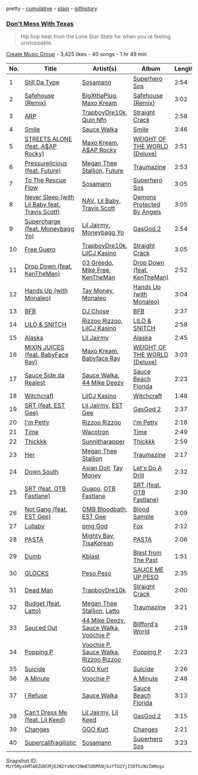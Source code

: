 pretty - [cumulative](/playlists/cumulative/1iiODxaiVpBp522dalIe9V.md) - [plain](/playlists/plain/1iiODxaiVpBp522dalIe9V) - [githistory](https://github.githistory.xyz/mackorone/spotify-playlist-archive/blob/main/playlists/plain/1iiODxaiVpBp522dalIe9V)

### [Don't Mess With Texas](https://open.spotify.com/playlist/1iiODxaiVpBp522dalIe9V)

> Hip hop heat from the Lone Star State for when you're feeling unstoppable.

[Create Music Group](https://open.spotify.com/user/5yxhjtdh364nu3usltc4act75) - 3,425 likes - 40 songs - 1 hr 49 min

| No. | Title | Artist(s) | Album | Length |
|---|---|---|---|---|
| 1 | [Still Da Type](https://open.spotify.com/track/7cBxMW3rLFsgGOUiajaHor) | [Sosamann](https://open.spotify.com/artist/3Bj81IbILbuj2uEwWXMdXI) | [Superhero Sos](https://open.spotify.com/album/6ndKtEAg2SLWAhGd1GOZYo) | 2:54 |
| 2 | [Safehouse \(Remix\)](https://open.spotify.com/track/1skdWyEVQXHMVGagZIahpi) | [BigXthaPlug](https://open.spotify.com/artist/6qxpnaukVayrQn6ViNvu9I), [Maxo Kream](https://open.spotify.com/artist/6xS5PpBWaVYraexEkEjjXv) | [Safehouse \(Remix\)](https://open.spotify.com/album/5wuq0OD9nAY88wyniP5XxE) | 3:02 |
| 3 | [ARP](https://open.spotify.com/track/0Fy9R6vmNVvQ7tNnPwnAUw) | [TrapboyDre10k](https://open.spotify.com/artist/5HWorG0e96YIZj95zBgGm9), [Quin Nfn](https://open.spotify.com/artist/3M1quhETLChtt9NHKVaajX) | [Straight Crack](https://open.spotify.com/album/4XbJKPVbGX1WLx7EgzjCfp) | 2:58 |
| 4 | [Smile](https://open.spotify.com/track/2JoWJ6MqFU1tH95OFpRBp3) | [Sauce Walka](https://open.spotify.com/artist/42yf4QkiE9a252krn9OUCb) | [Smile](https://open.spotify.com/album/2lu3gHHtAPmiBpQe4wMM23) | 3:46 |
| 5 | [STREETS ALONE \(feat\. A$AP Rocky\)](https://open.spotify.com/track/00YBccERDwd0EMoAjZcq3R) | [Maxo Kream](https://open.spotify.com/artist/6xS5PpBWaVYraexEkEjjXv), [A$AP Rocky](https://open.spotify.com/artist/13ubrt8QOOCPljQ2FL1Kca) | [WEIGHT OF THE WORLD \(Deluxe\)](https://open.spotify.com/album/5UH8fwsDbf7Rcc0BlhFobs) | 2:51 |
| 6 | [Pressurelicious \(feat\. Future\)](https://open.spotify.com/track/16knHihZqSUCl07ablNPPl) | [Megan Thee Stallion](https://open.spotify.com/artist/181bsRPaVXVlUKXrxwZfHK), [Future](https://open.spotify.com/artist/1RyvyyTE3xzB2ZywiAwp0i) | [Traumazine](https://open.spotify.com/album/4YP0h2KGDb20eJuStnBvim) | 2:53 |
| 7 | [To The Rescue Flow](https://open.spotify.com/track/0OdqAHCFkmA3erTz3bmm4o) | [Sosamann](https://open.spotify.com/artist/3Bj81IbILbuj2uEwWXMdXI) | [Superhero Sos](https://open.spotify.com/album/6ndKtEAg2SLWAhGd1GOZYo) | 3:05 |
| 8 | [Never Sleep \(with Lil Baby feat\. Travis Scott\)](https://open.spotify.com/track/5cx2X3RlGDk6g4DkPq4NYw) | [NAV](https://open.spotify.com/artist/7rkW85dBwwrJtlHRDkJDAC), [Lil Baby](https://open.spotify.com/artist/5f7VJjfbwm532GiveGC0ZK), [Travis Scott](https://open.spotify.com/artist/0Y5tJX1MQlPlqiwlOH1tJY) | [Demons Protected By Angels](https://open.spotify.com/album/29NWnawJBetVB3lOM9Sbp6) | 3:05 |
| 9 | [Supercharge \(feat\. Moneybagg Yo\)](https://open.spotify.com/track/4seu8pJErmrVqSGYuI9WDt) | [Lil Jairmy](https://open.spotify.com/artist/2MqvNhgPzUzBXERkh00GDY), [Moneybagg Yo](https://open.spotify.com/artist/3tJoFztHeIJkJWMrx0td2f) | [GasGod 2](https://open.spotify.com/album/30ZkAc4eDuAOPnlZkpVQKq) | 2:54 |
| 10 | [Free Guero](https://open.spotify.com/track/3yqCiOhVMXCP9Q26Idpfrh) | [TrapboyDre10k](https://open.spotify.com/artist/5HWorG0e96YIZj95zBgGm9), [LilCJ Kasino](https://open.spotify.com/artist/4pORMflJEUW1OYfNgiMLH5) | [Straight Crack](https://open.spotify.com/album/4XbJKPVbGX1WLx7EgzjCfp) | 3:05 |
| 11 | [Drop Down \(feat\. KenTheMan\)](https://open.spotify.com/track/2ZzhfMgeBjOkjFv5SXdFjz) | [03 Greedo](https://open.spotify.com/artist/0FtsMKmZEq8fBWqdSOWtqp), [Mike Free](https://open.spotify.com/artist/6iEOdI9RcimOiNzbfhhuTO), [KenTheMan](https://open.spotify.com/artist/6o4O5GX5kOWAGXtZUedxo3) | [Drop Down \(feat\. KenTheMan\)](https://open.spotify.com/album/4YuzBjUDKo4f1KGJuxnYCE) | 2:52 |
| 12 | [Hands Up \(with Monaleo\)](https://open.spotify.com/track/51Zw9bJ0i2KlGbbtlkbieR) | [Tay Money](https://open.spotify.com/artist/6R6EfP43F8ZuMcilsE4zs7), [Monaleo](https://open.spotify.com/artist/2sflbTtCirog5VxD6jPAfb) | [Hands Up \(with Monaleo\)](https://open.spotify.com/album/3Ai7fsWfL2WTv2iYo4bFJR) | 3:04 |
| 13 | [BFB](https://open.spotify.com/track/1eSljldFMRJETJlrBIXuFI) | [DJ Chose](https://open.spotify.com/artist/28Jt29jw6Smc3ZkzALTouq) | [BFB](https://open.spotify.com/album/26i1gcpKsET3toSjvddM9b) | 2:37 |
| 14 | [LILO & SNITCH](https://open.spotify.com/track/012lK5uIB8uOgg5pLEparD) | [Rizzoo Rizzoo](https://open.spotify.com/artist/2zaB41HXDxNghkA6X0fgXT), [LilCJ Kasino](https://open.spotify.com/artist/4pORMflJEUW1OYfNgiMLH5) | [LILO & SNITCH](https://open.spotify.com/album/0pUmN0ISUN0RG3ScTeewrg) | 2:58 |
| 15 | [Alaska](https://open.spotify.com/track/6JayjDlHxTSdVj9g85LA1s) | [Lil Jairmy](https://open.spotify.com/artist/2MqvNhgPzUzBXERkh00GDY) | [Alaska](https://open.spotify.com/album/0gwN64t5aeuOQwj2o5juHM) | 2:45 |
| 16 | [MIXIN JUICES \(feat\. BabyFace Ray\)](https://open.spotify.com/track/468NRmZeJqCleHKt23TP1k) | [Maxo Kream](https://open.spotify.com/artist/6xS5PpBWaVYraexEkEjjXv), [Babyface Ray](https://open.spotify.com/artist/3zZ88AwlTwfCJkowsFCvLA) | [WEIGHT OF THE WORLD \(Deluxe\)](https://open.spotify.com/album/5UH8fwsDbf7Rcc0BlhFobs) | 3:03 |
| 17 | [Sauce Side da Realest](https://open.spotify.com/track/5YKou23BytPcfoBljTfqmR) | [Sauce Walka](https://open.spotify.com/artist/42yf4QkiE9a252krn9OUCb), [44 Mike Deezy](https://open.spotify.com/artist/3vdNjxIPV7xFfVvscKhOuG) | [Sauce Beach Florida](https://open.spotify.com/album/3MKC3KePgYR2Et6PvtHNfo) | 2:23 |
| 18 | [Witchcraft](https://open.spotify.com/track/6XAke3QcPH0KlGqBMgkUJs) | [LilCJ Kasino](https://open.spotify.com/artist/4pORMflJEUW1OYfNgiMLH5) | [Witchcraft](https://open.spotify.com/album/5j3vXKlDG0GOjiqPRdHKfp) | 1:48 |
| 19 | [SRT \(feat\. EST Gee\)](https://open.spotify.com/track/47Ft1TQcpgWcENKLhfymlE) | [Lil Jairmy](https://open.spotify.com/artist/2MqvNhgPzUzBXERkh00GDY), [EST Gee](https://open.spotify.com/artist/4FlG0V0jhLO4qGpayFOphj) | [GasGod 2](https://open.spotify.com/album/30ZkAc4eDuAOPnlZkpVQKq) | 2:37 |
| 20 | [I'm Petty](https://open.spotify.com/track/5z60a2DC3pP0yqBxrde8sS) | [Rizzoo Rizzoo](https://open.spotify.com/artist/2zaB41HXDxNghkA6X0fgXT) | [I'm Petty](https://open.spotify.com/album/76KogM8Lr7osWvEeOghL4M) | 2:18 |
| 21 | [Time](https://open.spotify.com/track/0PscXfGNoKV05i02lyejwK) | [Wacotron](https://open.spotify.com/artist/4CAL0nDGvLhUfQEpwSLnUz) | [Time](https://open.spotify.com/album/7jl1EFPELcDEtfy03Xv2Gk) | 2:49 |
| 22 | [Thickkk](https://open.spotify.com/track/66ud8D8QKB989APuehQYRR) | [Sunnitharapper](https://open.spotify.com/artist/2KpLGbnpFTj3QUUSlB2mQO) | [Thickkk](https://open.spotify.com/album/1y8ZHVRa382U8PoR9A7sKY) | 2:59 |
| 23 | [Her](https://open.spotify.com/track/5hHvFrMnwic82WwRLr4WY0) | [Megan Thee Stallion](https://open.spotify.com/artist/181bsRPaVXVlUKXrxwZfHK) | [Traumazine](https://open.spotify.com/album/4YP0h2KGDb20eJuStnBvim) | 2:17 |
| 24 | [Down South](https://open.spotify.com/track/1l5QrPFA5bJvcNEBM2vpqt) | [Asian Doll](https://open.spotify.com/artist/4guK7U9J36z76E1tWecJ0J), [Tay Money](https://open.spotify.com/artist/6R6EfP43F8ZuMcilsE4zs7) | [Let's Do A Drill](https://open.spotify.com/album/2ZlRq32UQiZYPYt6VkPaRl) | 2:32 |
| 25 | [SRT \(feat\. OTB Fastlane\)](https://open.spotify.com/track/4goyaIOHI67Nod52RsPt90) | [Guapo](https://open.spotify.com/artist/1KWQVpABJxgYvLY5pNNZV6), [OTB Fastlane](https://open.spotify.com/artist/130sangK9RkAwRToKn9GHj) | [SRT \(feat\. OTB Fastlane\)](https://open.spotify.com/album/1or6SskWw7SII7QoladS34) | 2:30 |
| 26 | [Not Gang \(feat\. EST Gee\)](https://open.spotify.com/track/5FomOoKIQFmXKalg8ORKf0) | [OMB Bloodbath](https://open.spotify.com/artist/791JV2CttYVOeGa9F6Kdu3), [EST Gee](https://open.spotify.com/artist/4FlG0V0jhLO4qGpayFOphj) | [Blood Sample](https://open.spotify.com/album/1XTLPFNI7FRwXRytYL2ny3) | 3:09 |
| 27 | [Lullaby](https://open.spotify.com/track/6TJQkTIGjjjluI6liqJhUG) | [pmg God](https://open.spotify.com/artist/0CYsYrCzSuvEiB2n3rumyW) | [Fox](https://open.spotify.com/album/7t2lVFZgcEwVhk1MnheAbg) | 2:12 |
| 28 | [PASTA](https://open.spotify.com/track/7yCnwyfRq6GSxmivcxnyKp) | [Mighty Bay](https://open.spotify.com/artist/6vAbPprzkLR2v8FpTgyYcV), [TisaKorean](https://open.spotify.com/artist/6lEhBhAv6HOopjXssi09cq) | [PASTA](https://open.spotify.com/album/4AMWdPPnZpFQTUwMXWsHjo) | 2:06 |
| 29 | [Dumb](https://open.spotify.com/track/7KjL4RtMVSpeh9z7ksP25d) | [Kblast](https://open.spotify.com/artist/3WyzXUbSj6GlWl379WjHOU) | [Blast from The Past](https://open.spotify.com/album/4LwbmDH8srglysGJtgg4YT) | 1:51 |
| 30 | [GLOCKS](https://open.spotify.com/track/0n3vuYZQVkJhsU5TEKpX1M) | [Peso Peso](https://open.spotify.com/artist/4sUMXGoB71qnOF7H691QGj) | [SAUCE ME UP PESO](https://open.spotify.com/album/7wPk7RKVEyu1bz0LlmwwVp) | 2:35 |
| 31 | [Dead Man](https://open.spotify.com/track/4Jf8WQfYeyCovUwbzWW4pM) | [TrapboyDre10k](https://open.spotify.com/artist/5HWorG0e96YIZj95zBgGm9) | [Straight Crack](https://open.spotify.com/album/4XbJKPVbGX1WLx7EgzjCfp) | 2:00 |
| 32 | [Budget \(feat\. Latto\)](https://open.spotify.com/track/3BFxkzhkESwALQxjxOVFgJ) | [Megan Thee Stallion](https://open.spotify.com/artist/181bsRPaVXVlUKXrxwZfHK), [Latto](https://open.spotify.com/artist/3MdXrJWsbVzdn6fe5JYkSQ) | [Traumazine](https://open.spotify.com/album/4YP0h2KGDb20eJuStnBvim) | 3:21 |
| 33 | [Sauced Out](https://open.spotify.com/track/7HmMEvpHfycDRKy4LTFaPE) | [44 Mike Deezy](https://open.spotify.com/artist/3vdNjxIPV7xFfVvscKhOuG), [Sauce Walka](https://open.spotify.com/artist/42yf4QkiE9a252krn9OUCb), [Voochie P](https://open.spotify.com/artist/4XxIlRzfz6UtWj0uYTlEy3) | [Blifford's World](https://open.spotify.com/album/5gIoAmrISDxglMSq1ATJOC) | 2:19 |
| 34 | [Popping P](https://open.spotify.com/track/40yjgSr1Uw8hNWiC1TL8Nj) | [Voochie P](https://open.spotify.com/artist/4XxIlRzfz6UtWj0uYTlEy3), [Sauce Walka](https://open.spotify.com/artist/42yf4QkiE9a252krn9OUCb), [Rizzoo Rizzoo](https://open.spotify.com/artist/2zaB41HXDxNghkA6X0fgXT) | [Popping P](https://open.spotify.com/album/6pZQGwvrv57gBmh5wEuBUC) | 2:23 |
| 35 | [Suicide](https://open.spotify.com/track/1RKdIAB2mgaelPCxbOO9Aj) | [GGO Kurt](https://open.spotify.com/artist/0vz5Vjiz8a9dq9PEBACdRG) | [Suicide](https://open.spotify.com/album/7McDjv1gNIYgXp4HifR0yJ) | 2:26 |
| 36 | [A Minute](https://open.spotify.com/track/65QP6BxJUloDtGlQ9VHsxV) | [Voochie P](https://open.spotify.com/artist/4XxIlRzfz6UtWj0uYTlEy3) | [A Minute](https://open.spotify.com/album/01uOXgxXDmQWLH5YEONuIx) | 2:48 |
| 37 | [I Refuse](https://open.spotify.com/track/0dQR0ILJ1mAEkvUkduU7pr) | [Sauce Walka](https://open.spotify.com/artist/42yf4QkiE9a252krn9OUCb) | [Sauce Beach Florida](https://open.spotify.com/album/3MKC3KePgYR2Et6PvtHNfo) | 3:13 |
| 38 | [Can’t Dress Me \(feat\. Lil Keed\)](https://open.spotify.com/track/3i8akyijBwNtRwT5KK6kSU) | [Lil Jairmy](https://open.spotify.com/artist/2MqvNhgPzUzBXERkh00GDY), [Lil Keed](https://open.spotify.com/artist/3uJx5SnOM59Li7lCxA3b29) | [GasGod 2](https://open.spotify.com/album/30ZkAc4eDuAOPnlZkpVQKq) | 3:15 |
| 39 | [Changes](https://open.spotify.com/track/1s9rgcbDm2D0bwwhzNXuzD) | [GGO Kurt](https://open.spotify.com/artist/0vz5Vjiz8a9dq9PEBACdRG) | [Changes](https://open.spotify.com/album/51Ywhmq5eOiv9UG6w73feW) | 2:21 |
| 40 | [Supercalifragilistic](https://open.spotify.com/track/4ubr1Roh7kvfdOQeWDPqhW) | [Sosamann](https://open.spotify.com/artist/3Bj81IbILbuj2uEwWXMdXI) | [Superhero Sos](https://open.spotify.com/album/6ndKtEAg2SLWAhGd1GOZYo) | 3:23 |

Snapshot ID: `MzY5MyxkMTA0ZGNlMjE2N2YxNGY2NmE5ODM5NjkxYTU2YjI5OTkzNzZmMzgx`
